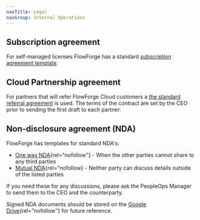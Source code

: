 ```yaml
---
navTitle: Legal
navGroup: Internal Operations
---
```


## Subscription agreement

For self-managed licenses FlowForge has a standard [subscription agreement template](https://docs.google.com/document/d/1szqCRC7w-f82I4HL-cOTTCiSMKDhVWju84Md4M07RGk).

## Cloud Partnership agreement

For partners that will refer FlowForge Cloud customers a [the standard referral agreement](https://docs.google.com/document/d/1Efh4TAqv4Ib2V-cTYM7yEqtDn86iCwW2/)
is used. The terms of the contract are set by the CEO prior to sending the first draft to each partner.

## Non-disclosure agreement (NDA)

FlowForge has templates for standard NDA's:
- [One way NDA](https://docs.google.com/document/d/1r6a3qgYrfKwNnNwQwx2Wp63QiC_sHGHYca8f9IR_fCI){rel="nofollow"} - When the other parties cannot share to any third parties
- [Mutual NDA](https://docs.google.com/document/d/1YiOQPbcEwbqpLcnrYjaui9ur1iLO_8Y3Ty4TOVJNiTk){rel="nofollow} - Neither party can discuss details outside of the listed parties

If you need these for any discussions, please ask the PeopleOps Manager to send
them to the CEO and the counterparty.

Signed NDA documents should be stored on the [Google Drive](https://drive.google.com/drive/u/1/folders/1BT1KY7B18N4JWlVGEnRsovhwiGnZkm5F){rel="nofollow"} for future reference.
